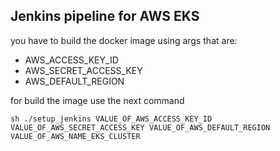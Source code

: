 ## Jenkins pipeline for AWS EKS

you have to build the docker image using args that are:
* AWS_ACCESS_KEY_ID
* AWS_SECRET_ACCESS_KEY
* AWS_DEFAULT_REGION

for build the image use the next command

    sh ./setup_jenkins VALUE_OF_AWS_ACCESS_KEY_ID VALUE_OF_AWS_SECRET_ACCESS_KEY VALUE_OF_AWS_DEFAULT_REGION VALUE_OF_AWS_NAME_EKS_CLUSTER
        
 
